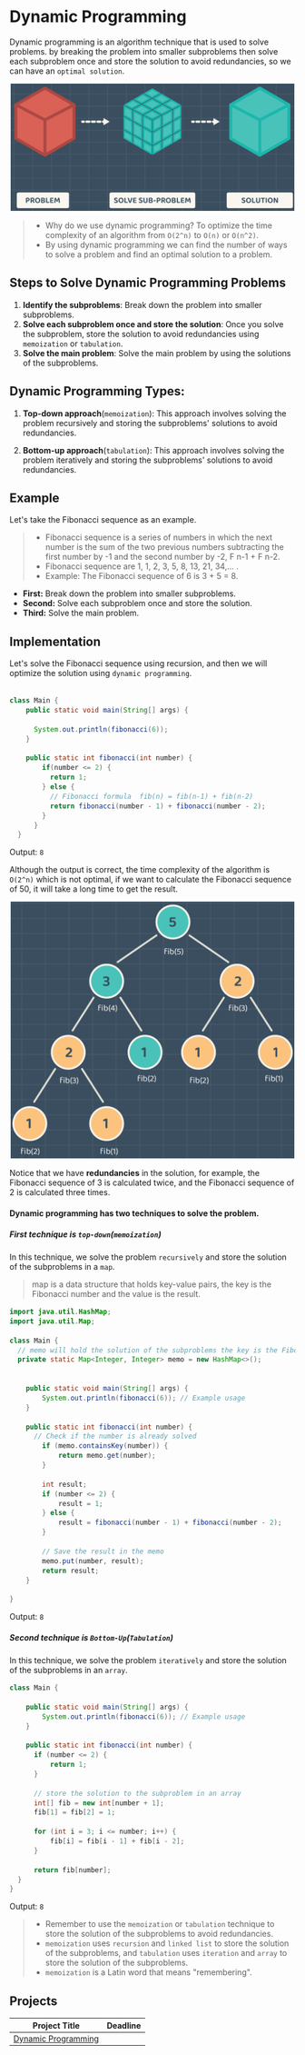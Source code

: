 # Dynamic Programming
Dynamic programming is an algorithm technique that is used to solve problems. by breaking the problem into smaller subproblems then solve each subproblem once and store the solution to avoid redundancies, so we can have an `optimal solution`.

<p align="center" >
<img src="images/example.png" width="500" alt="example sub-problems">
</p>

> * Why do we use dynamic programming? To optimize the time complexity of an algorithm from `O(2^n)` to `O(n)` or `O(n^2)`. 
> * By using dynamic programming we can find the number of ways to solve a problem and find an optimal solution to a problem. 


## Steps to Solve Dynamic Programming Problems
1. **Identify the subproblems**: Break down the problem into smaller subproblems.
2. **Solve each subproblem once and store the solution**: Once you solve the subproblem, store the solution to avoid redundancies using `memoization` or `tabulation`.
3. **Solve the main problem**: Solve the main problem by using the solutions of the subproblems.

## Dynamic Programming Types:
1. **Top-down approach**(`memoization`): This approach involves solving the problem recursively and storing the subproblems' solutions to avoid redundancies.

2. **Bottom-up approach**(`tabulation`): This approach involves solving the problem iteratively and storing the subproblems' solutions to avoid redundancies.

## Example
Let's take the Fibonacci sequence as an example.

> * Fibonacci sequence is a series of numbers in which the next number is the sum of the two previous numbers subtracting the first number by -1 and the second number by -2, F n-1 + F n-2.
> * Fibonacci sequence are 1, 1, 2, 3, 5, 8, 13, 21, 34,... .
> * Example: The Fibonacci sequence of 6 is 3 + 5 = 8.

* **First:** Break down the problem into smaller subproblems.
* **Second:** Solve each subproblem once and store the solution.
* **Third:** Solve the main problem. 

## Implementation 

Let's solve the Fibonacci sequence using recursion, and then we will optimize the solution using `dynamic programming`.
```java

class Main {
    public static void main(String[] args) {
       
      System.out.println(fibonacci(6));
    }
    
    public static int fibonacci(int number) {
        if(number <= 2) {
          return 1;
        } else {
          // Fibonacci formula  fib(n) = fib(n-1) + fib(n-2)
          return fibonacci(number - 1) + fibonacci(number - 2);
        }
      }
  }
```
Output: `8`

Although the output is correct, the time complexity of the algorithm is `O(2^n)` which is not optimal, if we want to calculate the Fibonacci sequence of 50, it will take a long time to get the result.

<p align="center" >
<img src="images/fib.png" width="500" alt="example sub-problems">
</p>

Notice that we have **redundancies** in the solution, for example, the Fibonacci sequence of 3 is calculated twice, and the Fibonacci sequence of 2 is calculated three times.

#### Dynamic programming has two techniques to solve the problem.

##### First technique is `top-down`(`memoization`) 

In this technique, we solve the problem `recursively` and store the solution of the subproblems in a `map`.

> map is a data structure that holds key-value pairs, the key is the Fibonacci number and the value is the result.

```java
import java.util.HashMap;
import java.util.Map;

class Main {
  // memo will hold the solution of the subproblems the key is the Fibonacci number and the value is the result.
  private static Map<Integer, Integer> memo = new HashMap<>();


    public static void main(String[] args) {
        System.out.println(fibonacci(6)); // Example usage
    }

    public static int fibonacci(int number) {
      // Check if the number is already solved
        if (memo.containsKey(number)) {
            return memo.get(number);
        }

        int result;
        if (number <= 2) {
            result = 1;
        } else {
            result = fibonacci(number - 1) + fibonacci(number - 2);
        }

        // Save the result in the memo
        memo.put(number, result);
        return result;
    }

}
```
Output: `8`

##### Second technique is `Bottom-Up`(`Tabulation`) 

In this technique, we solve the problem `iteratively` and store the solution of the subproblems in an `array`.
```java
class Main {

    public static void main(String[] args) {
        System.out.println(fibonacci(6)); // Example usage
    }

    public static int fibonacci(int number) {
      if (number <= 2) {
          return 1;
      }
  
      // store the solution to the subproblem in an array
      int[] fib = new int[number + 1];
      fib[1] = fib[2] = 1;
  
      for (int i = 3; i <= number; i++) {
          fib[i] = fib[i - 1] + fib[i - 2];
      }
  
      return fib[number];
  }
}
```
Output: `8`


> * Remember to use the `memoization` or `tabulation` technique to store the solution of the subproblems to avoid redundancies.
> * `memoization` uses `recursion` and `linked list` to store the solution of the subproblems, and `tabulation` uses `iteration` and `array` to store the solution of the subproblems.
> * `memoization` is a Latin word that means "remembering".

## Projects
| Project Title | Deadline |
:-----------:|:-------------|
|[Dynamic Programming](https://github.com/SAFCSP-Team/DP-project/tree/main)|
